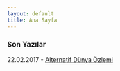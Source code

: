 ```yaml
---
layout: default
title: Ana Sayfa
---
```


### Son Yazılar

22.02.2017 - [Alternatif Dünya Özlemi](https://caglayandemirci.github.io/blog/alternatif-dunya-ozlemi)

